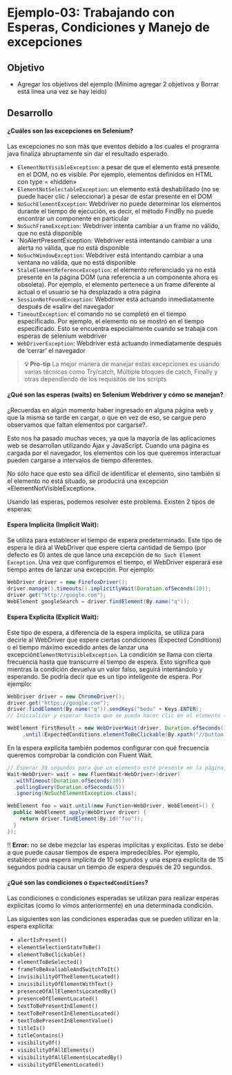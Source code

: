 # Ejemplo-03: Trabajando con Esperas, Condiciones y Manejo de excepciones

## Objetivo

* Agregar los objetivos del ejemplo (Mínimo agregar 2 objetivos y Borrar está linea una vez se hay leido)

## Desarrollo

#### ¿Cuáles son las excepciones en Selenium?

Las excepciones no son más que eventos debido a los cuales el programa java finaliza abruptamente sin dar el resultado esperado. 

- `ElementNotVisibleException`: a pesar de que el elemento está presente en el DOM, no es visible. Por ejemplo, elementos definidos en HTML con type = «hidden»
- `ElementNotSelectableException`: un elemento está deshabilitado (no se puede hacer clic / seleccionar) a pesar de estar presente en el DOM
- `NoSuchElementException`: Webdriver no puede determinar los elementos durante el tiempo de ejecución, es decir, el método FindBy no puede encontrar un componente en particular
- `NoSuchFrameException`: Webdriver intenta cambiar a un frame no válido, que no está disponible
- `NoAlertPresentException: Webdriver está intentando cambiar a una alerta no válida, que no está disponible
- `NoSuchWindowException`: Webdriver está intentando cambiar a una ventana no válida, que no está disponible
- `StaleElementReferenceException`: el elemento referenciado ya no está presente en la página DOM (una referencia a un componente ahora es obsoleta). Por ejemplo, el elemento pertenece a un frame diferente al actual o el usuario se ha desplazado a otra página
- `SessionNotFoundException`: Webdriver está actuando inmediatamente después de «salir» del navegador
- `TimeoutException`: el comando no se completó en el tiempo especificado. Por ejemplo, el elemento no se mostró en el tiempo especificado. Esto se encuentra especialmente cuando se trabaja con esperas de selenium webdriver
- `WebDriverException`: Webdriver está actuando inmediatamente después de ‘cerrar’ el navegador

>**💡 Pro-tip**
>La mejor manera de manejar estas excepciones es usando varias técnicas como Try/catch, Múltiple bloques de catch, Finally y otras dependiendo de los requisitos de los scripts

#### ¿Qué son las esperas (waits) en Selenium Webdriver y cómo se manejan?

¿Recuerdas en algún momento haber ingresado en alguna página web y que la misma se tarde en cargar, o que en vez de eso, se cargue pero observamos que faltan elementos por cargarse?. 

Esto nos ha pasado muchas veces, ya que la mayoría de las aplicaciones web se desarrollan utilizando Ajax y JavaScript. Cuando una página es cargada por el navegador, los elementos con los que queremos interactuar pueden cargarse a intervalos de tiempo diferentes.


No sólo hace que esto sea difícil de identificar el elemento, sino también si el elemento no está situado, se producirá una excepción «ElementNotVisibleException». 

Usando las esperas, podemos resolver este problema. Existen 2 tipos de esperas:

#### __Espera Implícita (Implicit Wait):__
Se utiliza para establecer el tiempo de espera predeterminado. Este tipo de espera le dirá al WebDriver que espere cierta cantidad de tiempo (por defecto es 0) antes de que lance una excepción de `No Such Element Exception`. Una vez que configuremos el tiempo, el WebDriver esperará ese tiempo antes de lanzar una excepción. Por ejemplo:

```Java
WebDriver driver = new FirefoxDriver();
driver.manage().timeouts().implicitlyWait(Duration.ofSeconds(10));
driver.get("http://google.com");
WebElement googleSearch = driver.findElement(By.name("q"));
```
 
#### __Espera Explícita (Explicit Wait):__
Este tipo de espera, a diferencia de la espera implícita, se utiliza para decirle al WebDriver que espere ciertas condiciones (Expected Conditions) o el tiempo máximo excedido antes de lanzar una excepción`ElementNotVisibleException`. La condición se llama con cierta frecuencia hasta que transcurre el tiempo de espera. Esto significa que mientras la condición devuelva un valor falso, seguirá intentándolo y esperando. Se podría decir que es un tipo inteligente de espera. Por ejemplo:

```Java
WebDriver driver = new ChromeDriver();
driver.get("https://google.com");
driver.findElement(By.name("q")).sendKeys("bedu" + Keys.ENTER);
// Inicializar y esperar hasta que se pueda hacer clic en el elemento (enlace): tiempo de espera en 10 segundos

WebElement firstResult = new WebDriverWait(driver, Duration.ofSeconds(10))
     .until(ExpectedConditions.elementToBeClickable(By.xpath("//button[contains(.,'Agendar Asesoría')]")));
```
 
En la espera explícita también podemos configurar con qué frecuencia queremos comprobar la condición con Fluent Wait.

```Java
// Esperar 30 segundos para que un elemento esté presente en la página, verificando su presencia una vez cada 5 segundos.
Wait<WebDriver> wait = new FluentWait<WebDriver>(driver)
  .withTimeout(Duration.ofSeconds(30))
  .pollingEvery(Duration.ofSeconds(5))
  .ignoring(NoSuchElementException.class);

WebElement foo = wait.until(new Function<WebDriver, WebElement>() {
  public WebElement apply(WebDriver driver) {
    return driver.findElement(By.id("foo"));
  }
});
```
  
:bangbang: __Error:__ no se debe mezclar las esperas implícitas y explícitas. Esto se debe a que puede causar tiempos de espera impredecibles. Por ejemplo, establecer una espera implícita de 10 segundos y una espera explícita de 15 segundos podría causar un tiempo de espera después de 20 segundos.


#### ¿Qué son las condiciones o `ExpectedConditions`?
Las condiciones o condiciones esperadas se utilizan para realizar esperas explícitas (como lo vimos anteriormente) en una determinada condición. 

Las siguientes son las condiciones esperadas que se pueden utilizar en la espera explícita:

- `alertIsPresent()`
- `elementSelectionStateToBe()`
- `elementToBeClickable()`
- `elementToBeSelected()`
- `frameToBeAvaliableAndSwitchToIt()`
- `invisibilityOfTheElementLocated()`
- `invisibilityOfElementWithText()`
- `presenceOfAllElementsLocatedBy()`
- `presenceOfElementLocated()`
- `textToBePresentInElement()`
- `textToBePresentInElementLocated()`
- `textToBePresentInElementValue()`
- `titleIs()`
- `titleContains()`
- `visibilityOf()`
- `visibilityOfAllElements()`
- `visibilityOfAllElementsLocatedBy()`
- `visibilityOfElementLocated()`
